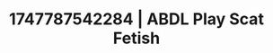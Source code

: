 ---
categories:
- Mutual desire
- AI sensuality
- NSFW role reversal
- Non-binary beauty
- Public flashing
image: /assets/images/1747787542284.webp
layout: post
seo:
  description: Featured content with sensual Scat Fetish, ABDL Play. HD images available.
  keywords: Scat Fetish, ABDL Play
  og_image: /assets/images/1747787542284.webp
  schema_type: VisualArtwork
tags:
- ABDL Play
- Scat Fetish
- '#1747787542284'
title: 1747787542284 | ABDL Play Scat Fetish
---